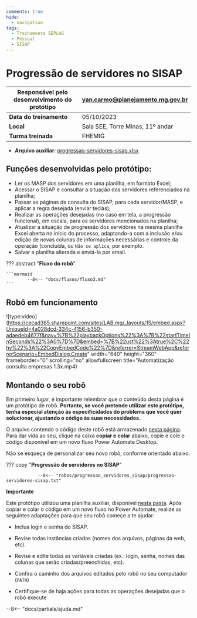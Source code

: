 ```yaml
---
comments: true
hide:
  - navigation
tags:
  - Treinamento SEPLAG
  - Pessoal
  - SISAP
---
```


# Progressão de servidores no SISAP

| **Responsável pelo desenvolvimento do protótipo**       | yan.carmo@planejamento.mg.gov.br  |
| ----------- | ------------------------------------ |
| **Data do treinamento**       | 05/10/2023 |
| **Local**    | Sala SEE, Torre Minas, 11º andar |
| **Turma treinada**       | FHEMIG  |

- **Arquivo auxiliar**: [progressao-servidores-sisap.xlsx](https://github.com/lab-mg/automatizacoes/blob/main/robos/progressao_servidores_sisap/progressao-servidores-sisap.xlsx)

## Funções desenvolvidas pelo protótipo:

- Ler os MASP dos servidores em uma planilha, em formato Excel;
- Acessar o SISAP e consultar a situação dos servidores referenciados na planilha;
- Passar as páginas de consulta do SISAP, para cada servidor/MASP, e aplicar a regra desejada (enviar teclas);
- Realizar as operações desejadas (no caso em tela, a progressão funcional), em escala, para os servidores mencionados na planilha;
- Atualizar a situação de progressão dos servidores na mesma planilha Excel aberta no início do processo, adaptando-a com a inclusão e/ou edição de novas colunas de informações necessárias e controle da operação (concluída, ou `Não se aplica`, por exemplo.
- Salvar a planilha alterada e enviá-la por email.

??? abstract "**Fluxo do robô**"

    ```mermaid
            --8<-- "docs/fluxos/fluxo3.md"
    ```

## Robô em funcionamento

![type:video](https://cecad365.sharepoint.com/sites/LAB.mg/_layouts/15/embed.aspx?UniqueId=4a028dcd-334c-4156-b350-adaedeb4677f&nav=%7B%22playbackOptions%22%3A%7B%22startTimeInSeconds%22%3A0%7D%7D&embed=%7B%22ust%22%3Atrue%2C%22hv%22%3A%22CopyEmbedCode%22%7D&referrer=StreamWebApp&referrerScenario=EmbedDialog.Create" width="640" height="360" frameborder="0" scrolling="no" allowfullscreen title="Automatização consulta empresas 1.3x.mp4)

## Montando o seu robô

Em primeiro lugar, é importante relembrar que o conteúdo desta página é um protótipo de robô. **Portanto, se você pretende utilizar este protótipo, tenha especial atenção às especificidades do problema que você quer solucionar, ajustando o código às suas necessidades.**

O arquivo contendo o código deste robô está armazenado [nesta página](https://github.com/lab-mg/automatizacoes/blob/main/robos/progressao_servidores_sisap/progressao-servidores-sisap.txt). Para dar vida ao seu, clique na caixa **copiar e colar** abaixo, copie e cole o código disponível em um novo fluxo Power Automate Desktop.

Não se esqueça de personalizar seu novo robô, conforme orientado abaixo.


??? copy "**Progressão de servidores no SISAP**"

                --8<-- "robos/progressao_servidores_sisap/progressao-servidores-sisap.txt"

**Importante**

Este protótipo utilizou uma planilha auxiliar, disponível [nesta pasta](https://github.com/lab-mg/automatizacoes/blob/main/robos/progressao_servidores_sisap/). Após copiar e colar o código em um novo fluxo no Power Automate, realize as seguintes adaptações para que seu robô começe a te ajudar:

  - Inclua login e senha do SISAP.

  - Revise todas instâncias criadas (nomes dos arquivos, páginas da web, etc).

  - Revise e edite todas as variáveis criadas (ex.: login, senha, nomes das colunas que serão criadas/preenchidas, etc).

  - Confira o caminho dos arquivos editados pelo robô no seu computador (`PATH`)

  - Certifique-se de haja ações para todas as operações desejadas que o robô execute


--8<-- "docs/partials/ajuda.md"
